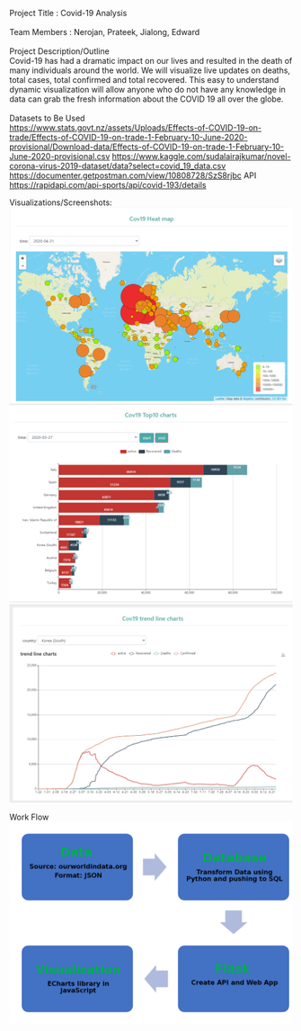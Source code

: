 Project Title : Covid-19 Analysis  <br/>
<br/>
Team Members : Nerojan, Prateek, Jialong, Edward <br/>
<br/>
Project Description/Outline
<br/>
Covid-19 has had a dramatic impact on our lives and resulted in the death of many individuals around the world. We will visualize live updates on deaths, total cases, total confirmed and total recovered. This easy to understand dynamic visualization will allow anyone who do not have any knowledge in data can grab the fresh information about the COVID 19 all over the globe.<br/>
<br/>
Datasets to Be Used<br/>
https://www.stats.govt.nz/assets/Uploads/Effects-of-COVID-19-on-trade/Effects-of-COVID-19-on-trade-1-February-10-June-2020-provisional/Download-data/Effects-of-COVID-19-on-trade-1-February-10-June-2020-provisional.csv
https://www.kaggle.com/sudalairajkumar/novel-corona-virus-2019-dataset/data?select=covid_19_data.csv
https://documenter.getpostman.com/view/10808728/SzS8rjbc
API
https://rapidapi.com/api-sports/api/covid-193/details

Visualizations/Screenshots:
![worldheatmap](images/worldheatmap.png)
![top10](images/top10.png)
![trendline](images/trendline.png)

Work Flow
![flowchart](images/flowchart.png)
